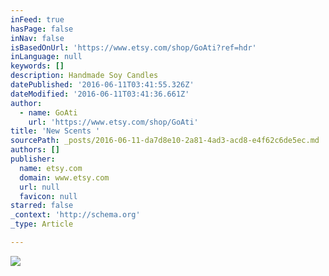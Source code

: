 ```yaml
---
inFeed: true
hasPage: false
inNav: false
isBasedOnUrl: 'https://www.etsy.com/shop/GoAti?ref=hdr'
inLanguage: null
keywords: []
description: Handmade Soy Candles
datePublished: '2016-06-11T03:41:55.326Z'
dateModified: '2016-06-11T03:41:36.661Z'
author:
  - name: GoAti
    url: 'https://www.etsy.com/shop/GoAti'
title: 'New Scents '
sourcePath: _posts/2016-06-11-da7d8e10-2a81-4ad3-acd8-e4f62c6de5ec.md
authors: []
publisher:
  name: etsy.com
  domain: www.etsy.com
  url: null
  favicon: null
starred: false
_context: 'http://schema.org'
_type: Article

---
```

![](https://s3-us-west-2.amazonaws.com/the-grid-img/p/dabbb806f42599efbd68cb298a7b6cd4c66a6164.jpg)